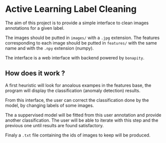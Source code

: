 # Active Learning Label Cleaning

The aim of this project is to provide a simple interface to clean images annotations for a given label.

The images should be putted in `images/` with a `.jpg` extension.
The features corresponding to each image should be putted in `features/` with the same name and with the `.npy` extension (numpy).

The interface is a web interface with backend powered by `bonapity`.


## How does it work ?

A first heuristic will look for anoalous exampes in the features base,
the program will display the classification (anomaly detection) results.

From this interface, the user can correct the classification done by the model,
by changing labels of some images.

The a suppervised model will be fitted from this user annotation and provide
another classification.
The user will be able to iterate with this step and the previous one until 
results are found satisfactory.

Finaly a `.txt` file containing the ids of images to keep will be produced.



